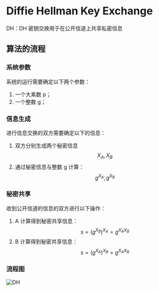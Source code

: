 # Diffie Hellman Key Exchange

DH：DH 密钥交换用于在公开信道上共享私密信息

## 算法的流程

### 系统参数

系统的运行需要确定以下两个参数：

1. 一个大素数 p；
2. 一个整数 g；

### 信息生成

进行信息交换的双方需要确定以下的信息：

1. 双方分别生成两个秘密信息 $$X_A, X_B$$
2. 通过秘密信息与整数 g 计算：$$g^{X_A}, g^{X_B}$$

### 秘密共享

收到公开信道的信息的双方进行以下操作：

1. A 计算得到秘密共享信息：$$s = (g^{X_B})^{X_A} = g^{X_AX_B}$$
2. B 计算得到秘密共享信息：$$s = (g^{X_A})^{X_B} = g^{X_AX_B}$$

### 流程图

![DH](../../../算法和协议中的安全机制/Diffie-HellmanKeyExchange.svg)